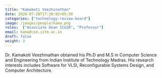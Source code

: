 ```yaml
---
title: "Kamakoti Veezhinathan"
date: 2020-07-28T17:38:02+05:30
categories: ["technology-review-board"]
image: /images/people/kama.png
roles:  ["Associate Dean IC&SR", "Professor"]
email: kama@cse.iitm.ac.in
draft: false
weight: 3
---
```



Dr. Kamakoti Veezhinathan obtained his Ph.D and M.S in Computer Science and Engineering from Indian Institute of Technology Madras. His research interests includes Software for VLSI, Reconfigurable Systems Design, and Computer Architecture.